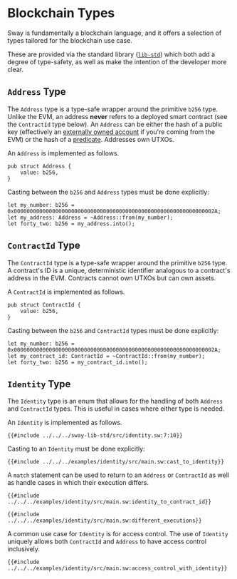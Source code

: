 # Blockchain Types

Sway is fundamentally a blockchain language, and it offers a selection of types tailored for the blockchain use case.

These are provided via the standard library ([`lib-std`](https://github.com/FuelLabs/sway/tree/master/sway-lib-std)) which both add a degree of type-safety, as well as make the intention of the developer more clear.

## `Address` Type

The `Address` type is a type-safe wrapper around the primitive `b256` type. Unlike the EVM, an address **never** refers to a deployed smart contract (see the `ContractId` type below). An `Address` can be either the hash of a public key (effectively an [externally owned account](https://ethereum.org/en/whitepaper/#ethereum-accounts) if you're coming from the EVM) or the hash of a [predicate](../sway-program-types/predicates.md). Addresses own UTXOs.

An `Address` is implemented as follows.

```sway
pub struct Address {
    value: b256,
}
```

Casting between the `b256` and `Address` types must be done explicitly:

```sway
let my_number: b256 = 0x000000000000000000000000000000000000000000000000000000000000002A;
let my_address: Address = ~Address::from(my_number);
let forty_two: b256 = my_address.into();
```

## `ContractId` Type

The `ContractId` type is a type-safe wrapper around the primitive `b256` type. A contract's ID is a unique, deterministic identifier analogous to a contract's address in the EVM. Contracts cannot own UTXOs but can own assets.

A `ContractId` is implemented as follows.

```sway
pub struct ContractId {
    value: b256,
}
```

Casting between the `b256` and `ContractId` types must be done explicitly:

```sway
let my_number: b256 = 0x000000000000000000000000000000000000000000000000000000000000002A;
let my_contract_id: ContractId = ~ContractId::from(my_number);
let forty_two: b256 = my_contract_id.into();
```

## `Identity` Type

The `Identity` type is an enum that allows for the handling of both `Address` and `ContractId` types. This is useful in cases where either type is needed.

An `Identity` is implemented as follows.

```sway
{{#include ../../../sway-lib-std/src/identity.sw:7:10}}
```

Casting to an `Identity` must be done explicitly:

```sway
{{#include ../../../examples/identity/src/main.sw:cast_to_identity}}
```

A `match` statement can be used to return to an `Address` or `ContractId` as well as handle cases in which their execution differs.

```sway
{{#include ../../../examples/identity/src/main.sw:identity_to_contract_id}}
```

```sway
{{#include ../../../examples/identity/src/main.sw:different_executions}}
```

A common use case for `Identity` is for access control. The use of `Identity` uniquely allows both `ContractId` and `Address` to have access control inclusively. 

```sway
{{#include ../../../examples/identity/src/main.sw:access_control_with_identity}}
```
